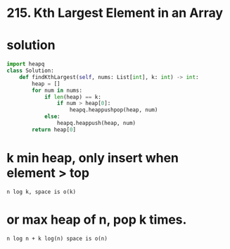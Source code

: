 # 215. Kth Largest Element in an Array

# solution

```python
import heapq
class Solution:
    def findKthLargest(self, nums: List[int], k: int) -> int:
        heap = []
        for num in nums:
            if len(heap) == k:
                if num > heap[0]:
                    heapq.heappushpop(heap, num) 
            else:
                heapq.heappush(heap, num)
        return heap[0]
```
# k  min heap, only insert when element > top
    n log k, space is o(k)
# or max heap of n, pop k times.
    n log n + k log(n) space is o(n)

